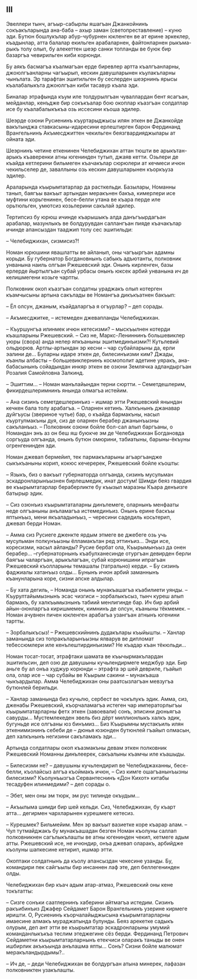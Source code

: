 ## III

Эвеллери тынч, агъыр-сабырлы яшагъан Джанкойнинъ сокъакъларында ана-баба – ахыр заман (светопреставление) – куню эди.
Бутюн бошлукълар абур-чубурнен юкленген ве ат ерине эркеклер, къадынлар, атта балалар екильген арабаларнен, файтонларнен рыкъма-рыкъ толу олып, бу алекеттен шеэр санки топланды ве буюк бир базаргъа чевирильген киби корюнди. 

Бу аякъ басмагъа къалмагъан ерде биревлер артта къалгъанларны, джоюлгъанларны чагъырып, кескин давушларынен къулакъларны чынълата.
Эр тарафтан эшитильген бу сеслерден шеэрнинъ ярысы къалабалыкъта джоюлгъан киби тасавур къала эди.

Биналар этрафында къум иле толдурылгъан чуваллардан бент ясагъан, мейданлар, кенъдже бир сокъкъалар бою окоплар къазгъан солдатлар исе бу къалабалыкъкъа озь иссесини къоша эдилер.

Шеэрде озюни Русиенинъ къуртарыджысы илян эткен ве Джанкойде вакътынджа ставкасыны-идаресини ерлештирген барон Фердинанд Врангельнинъ Акъмесджиттен чекильген беязгвардияджылары ат ойната эди.

Шеэрнинъ четине еткенинен Челебиджихан аттан тюшти ве арыкътан-арыкъ къаверенки атны югенинден тутып, джаяв кетти.
Озьлери де къайда кетлерини бильмеген къачакълар сюрюлери ат кечмеси ичюн чекильселер де, заваллыны озь кескин давушларынен къоркъуза эдилер. 

Араларында къырымтатарлар да расткельди.
Базылары, Номанны танып, баягъы вакъыт артындан меракънен бакъа, кимерлери исе муфтини корьгенинен, бесе-белли утана ве къара перде иле орьтюльген, умютсиз козьлерини сакълай эдилер.

Тертипсиз бу юрюш ичинде къарышыкъ алда данъгъырдагъан арабалар, мазунлыкъ ве болдурувдан саллангъан пияде къачакълар ичинде апансыздан тааджип толу сес эшитильди:

– Челебиджихан, сизмисиз?!

Номан юрюшини явашлатты ве айланып, оны чагъыргъан адамны корьди.
Бу губернатор Богдановнынъ сабыкъ адъютанты, полковник унванына наиль олгъан Ржешевский эди.
Онынъ кирленген, базы ерлерде йыртылгъан субай урбасы онынъ юксек арбий унванына ич де келишмегени козьге чарпты.

Полковник окоп къазгъан солдатны ураджакъ олып котерген къамчысыны артына сакълады ве Номангъа дикъкъатнен бакъып:

– Ёл олсун, джаным, къайдаларгъа я огъурлар?
– деп сорады.

– Акъмесджитке, – истемеден джевапланды Челебиджихан.

– Къуршунгъа илинмек ичюн кетесизми?
– мыскъылнен котерди къашларыны Ржешевский.
– Сиз не, Маркс-Лениннинъ большевиклер уюры (свора) анда нелер япкъаныны эшитмединъизми?!
Кутьлевий ольдюрюв.
Артлы-артындан эр кесни – чар субайларыны да, ерли эалини де…
Буларны идаре эткен де, билесинъизми ким?
Джады, къанлы албасты – большевиклернинъ космополит адетине уяракъ, ана-бабасынынъ сойадындан инкяр эткен ве озюни Землячка адландыргъан Розалия Самойловна Залкинд.

– Эшиттим…
– Номан манълайындан терни сюртти.
– Семетдешлерим, фикирдешлеримнинъ янында олмагъа истейим.

– Ана сизинъ семетдешлеринъиз – ишмар этти Ржешевский янындан кечкен бала толу арабагъа.
– Оларнен кетинъ.
Халкънынъ джанавар дуйгъусы (звериное чутье) бар, о къайда бармакъны, насыл къуртулмакъны дуя, сиз де оларнен берабер джанынъызны сакъланъыз.
– Полковник озюни бойле бол-сал алып баргъаны, о Номандан энъ аз он беш яш буюкче эм де Челебиджихан Богдановда соргъуда олгъанда, онынъ бутюн омюрини, табиатыны, барыны-ёкъуны огренгенинден эди.

Номан джевап бермейип, тек пармакъларыны агъаргъандже сыкъкъаныны корип, кокюс кечеререк, Ржешевский бойле къошты:

– Языкъ, биз о вакъыт губернаторда олгъанда, сизинъ мусульман эскадронларынъызнен бирлешмедик, инат достум!
Шимди беяз гвардия ве къырымтатарлар бераберликте бу къызыл маразны Къара денъизге батырыр эдик.

– Сиз озюнъиз къырымтаталарны динълемеге, оларнынъ менфааты неде олгъаныны анъламагъа истемединъиз.
Онынъ ерине баскъы яптынъыз, мени якъаладынъыз, – чересини садедиль косьтерип, джевап берди Номан. 

– Амма сиз Русиеге дженкте ярдым этмеге ве джебеге озь учь мусульман полкунъызны ёлламакътан ред эттинъиз…
Энди исе, коресизми, насыл айланды?
Русие бербат ола, Къырымынъыз да онен берабер…
–губернаторнынъ къабулханесинде отургъан девирден берли баягъы чаларгъан, арыкълагъан, субай корюнишини ипрагъан Ржешевский къолларыны темашалы (татрально) керди.
– Бу сизинъ фаджиалы хатанъыз олды…
Бунынъ ичюн арбий заманнынъ къанунларына коре, сизни апске алдылар.

– Бу хата дегиль, – Номанда онынъ мунакъашагъа къабилиети уянды.
– Къурултайымызнынъ эсас чизгиси – зорбалыкъсыз, тынч куреш алып бармакъ, бу халкъымызнынъ табиий менлигинде бар.
Ич бир арбий айын-оюнларгъа киришмемек, кимнинъ де олсун, къаныны тёкмемек.
– Номан ачувнен пичен юкленген арабагъа узангъан атнынъ югенини тартты. 

– Зорбалыкъсыз!
– Ржешевскийнинъ дудакълары къыйышты.
– Ханлар заманында сиз топракъларынъызны ялварув ве дипломат тебессюмлери иле кенълештирдинъизми?
Не къадар къан тёкюльди…

Номан тосат-тосат, этрафтаки шамата ве къычырмакълардан эшитильсин, деп озю де давушыны кучьлендирмеге меджбур эди.
Бир аньге бу ал онъа худжур корюнди – этрафта эр шей девриле, гъайып ола, олар исе – чар субайы ве Къырым сакини – мунакъаша чыкъардылар.
Амма Челебиджихан оны раатсызлагъан мевзугъа бутюнлей берильди.

– Ханлар заманында биз кучьлю, сербест ве чокълукъ эдик.
Амма, сиз, дженабы Ржешевский, къорчаламагъа истеген чар императорлыгъы къырымтатарларны фетх эткен (завоевали) сонъ, эписини дюньягъа савурды…
Мустемлекеден эвель биз дёрт миллионлыкъ халкъ эдик, бугуньде исе олгъаны юз бинъмиз…
Биз Къырымны мустакъиль илян эткенимизнинъ себеби де – дюнья юзюнден бутюнлей гъайып олмасын, деп халкънынъ негизини сакъламакъ эди…

Артында солдатлары окоп къазмакъны девам эткен полковник Ржешевский Номанны динълеерек, сакъалыны къамчы иле къашыды.

– Билесизми не?
– давушыны кучьлендирип ве Челебиджаханны, бесе-белли, къолайсыз алгъа къоймакъ ичюн, – Сиз кимге ошагъанынъызны билесизми?
Къолунъызгъа Сервантеснинъ «Дон Кихот» китабы тесадуфен  илинмедими?
– деп сорады о.

– Эбет, мен оны эм тюрк, эм рус тилинде окъудым…

– Акъылыма шимди бир шей кельди.
Сиз, Челебиджихан, бу къарт атта... дегирмен чархларынен курешмеге кетесиз.

– Курешмек?
Бильмейим.
Мен эр вакъыт вазиетке коре къарар алам.
– Чул тутмайджакъ бу мунакъашадан безген Номан къолуны саллап полковникнен сагълыкълашты ве атны югенинден чекип, кетмеге адым атты.
Ржешевский исе, не ичюндир, онъа джевап оларакъ, арбийдже къолуны шапкесине кетирип, ишмар этти.

Окоптаки солдатнынъ да къолу апансыздан чекесине узанды.
Бу, командири пек сайгъылы бир инсаннен лаф эте, деп беллегенинден олды.

Челебиджихан бир къач адым атар-атмаз, Ржешевский оны кене токътатты:

– Сизге сонъки саатлернинъ хаберини айтмагъа истедим.
Сизинъ ракъибинъиз Джафер Сейдамет Барон Врангельнинъ узерине кирмеге иришти.
О, Русиенинъ къорчалайыджысына къырымтатарларны имаесине алмакъ мураджатында булунды.
Беяз арекетке садыкъ олурым, деп ант этти ве къырымтатар эскадронларыны умумий команданлыкъкъа теслим этеджегине сёз берди.
Фердинанд Петрович Сейдаметни къырымтатарларнынъ етекчиси оларакъ таныды ве онен ишбирлик акъкъында анълашма япты…
Сонъ?
Сизни бойле малюмат меракъландырдымы?..

– Ич де, – деди Челебиджихан ве болдургъан атына минерек, лафазан полковниктен узакълашты.
